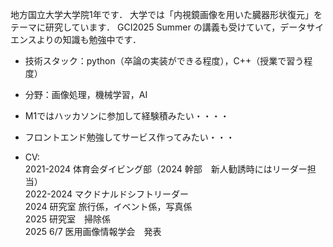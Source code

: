 地方国立大学大学院1年です．
大学では「内視鏡画像を用いた臓器形状復元」をテーマに研究しています．
GCI2025 Summer の講義も受けていて，データサイエンスよりの知識も勉強中です．

- 技術スタック：python（卒論の実装ができる程度），C++（授業で習う程度）
- 分野：画像処理，機械学習，AI

- M1ではハッカソンに参加して経験積みたい・・・・
- フロントエンド勉強してサービス作ってみたい・・・
- CV:  
2021-2024 体育会ダイビング部（2024 幹部　新人勧誘時にはリーダー担当）  
2022-2024 マクドナルドシフトリーダー  
2024 研究室 旅行係，イベント係，写真係  
2025 研究室　掃除係  
2025 6/7 医用画像情報学会　発表


